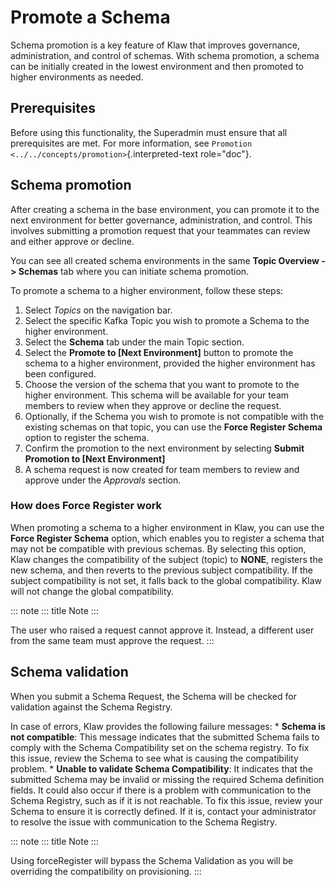 # Promote a Schema

Schema promotion is a key feature of Klaw that improves governance,
administration, and control of schemas. With schema promotion, a schema
can be initially created in the lowest environment and then promoted to
higher environments as needed.

## Prerequisites

Before using this functionality, the Superadmin must ensure that all
prerequisites are met. For more information, see
`Promotion <../../concepts/promotion>`{.interpreted-text role="doc"}.

## Schema promotion

After creating a schema in the base environment, you can promote it to
the next environment for better governance, administration, and control.
This involves submitting a promotion request that your teammates can
review and either approve or decline.

You can see all created schema environments in the same **Topic Overview
-\> Schemas** tab where you can initiate schema promotion.

To promote a schema to a higher environment, follow these steps:

1.  Select *Topics* on the navigation bar.
2.  Select the specific Kafka Topic you wish to promote a Schema to the
    higher environment.
3.  Select the **Schema** tab under the main Topic section.
4.  Select the **Promote to \[Next Environment\]** button to promote the
    schema to a higher environment, provided the higher environment has
    been configured.
5.  Choose the version of the schema that you want to promote to the
    higher environment. This schema will be available for your team
    members to review when they approve or decline the request.
6.  Optionally, if the Schema you wish to promote is not compatible with
    the existing schemas on that topic, you can use the **Force Register
    Schema** option to register the schema.
7.  Confirm the promotion to the next environment by selecting **Submit
    Promotion to \[Next Environment\]**
8.  A schema request is now created for team members to review and
    approve under the *Approvals* section.

### How does Force Register work

When promoting a schema to a higher environment in Klaw, you can use the
**Force Register Schema** option, which enables you to register a schema
that may not be compatible with previous schemas. By selecting this
option, Klaw changes the compatibility of the subject (topic) to
**NONE**, registers the new schema, and then reverts to the previous
subject compatibility. If the subject compatibility is not set, it falls
back to the global compatibility. Klaw will not change the global
compatibility.

::: note
::: title
Note
:::

The user who raised a request cannot approve it. Instead, a different
user from the same team must approve the request.
:::

## Schema validation

When you submit a Schema Request, the Schema will be checked for
validation against the Schema Registry.

In case of errors, Klaw provides the following failure messages: \*
**Schema is not compatible**: This message indicates that the submitted
Schema fails to comply with the Schema Compatibility set on the schema
registry. To fix this issue, review the Schema to see what is causing
the compatibility problem. \* **Unable to validate Schema
Compatibility**: It indicates that the submitted Schema may be invalid
or missing the required Schema definition fields. It could also occur if
there is a problem with communication to the Schema Registry, such as if
it is not reachable. To fix this issue, review your Schema to ensure it
is correctly defined. If it is, contact your administrator to resolve
the issue with communication to the Schema Registry.

::: note
::: title
Note
:::

Using forceRegister will bypass the Schema Validation as you will be
overriding the compatibility on provisioning.
:::
